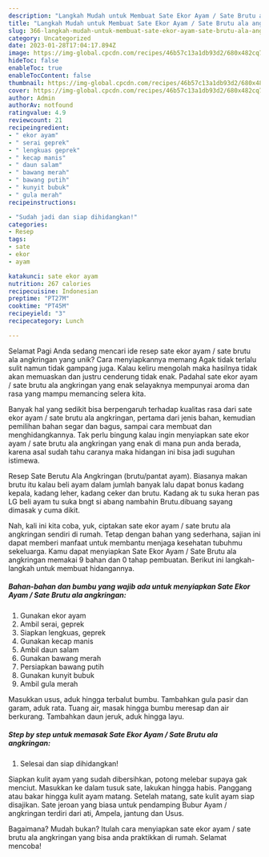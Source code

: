 ```yaml
---
description: "Langkah Mudah untuk Membuat Sate Ekor Ayam / Sate Brutu ala angkringan yang Enak, Lezat"
title: "Langkah Mudah untuk Membuat Sate Ekor Ayam / Sate Brutu ala angkringan yang Enak, Lezat"
slug: 366-langkah-mudah-untuk-membuat-sate-ekor-ayam-sate-brutu-ala-angkringan-yang-enak-lezat
category: Uncategorized
date: 2023-01-28T17:04:17.894Z
image: https://img-global.cpcdn.com/recipes/46b57c13a1db93d2/680x482cq70/sate-ekor-ayam-sate-brutu-ala-angkringan-foto-resep-utama.jpg
hideToc: false
enableToc: true
enableTocContent: false
thumbnail: https://img-global.cpcdn.com/recipes/46b57c13a1db93d2/680x482cq70/sate-ekor-ayam-sate-brutu-ala-angkringan-foto-resep-utama.jpg
cover: https://img-global.cpcdn.com/recipes/46b57c13a1db93d2/680x482cq70/sate-ekor-ayam-sate-brutu-ala-angkringan-foto-resep-utama.jpg
author: Admin
authorAv: notfound
ratingvalue: 4.9
reviewcount: 21
recipeingredient:
- " ekor ayam"
- " serai geprek"
- " lengkuas geprek"
- " kecap manis"
- " daun salam"
- " bawang merah"
- " bawang putih"
- " kunyit bubuk"
- " gula merah"
recipeinstructions:

- "Sudah jadi dan siap dihidangkan!"
categories:
- Resep
tags:
- sate
- ekor
- ayam

katakunci: sate ekor ayam 
nutrition: 267 calories
recipecuisine: Indonesian
preptime: "PT27M"
cooktime: "PT45M"
recipeyield: "3"
recipecategory: Lunch

---
```



Selamat Pagi Anda sedang mencari ide resep sate ekor ayam / sate brutu ala angkringan yang unik? Cara menyiapkannya memang Agak tidak terlalu sulit namun tidak gampang juga. Kalau keliru mengolah maka hasilnya tidak akan memuaskan dan justru cenderung tidak enak. Padahal sate ekor ayam / sate brutu ala angkringan yang enak selayaknya mempunyai aroma dan rasa yang mampu memancing selera kita.


Banyak hal yang sedikit bisa berpengaruh terhadap kualitas rasa dari sate ekor ayam / sate brutu ala angkringan, pertama dari jenis bahan, kemudian pemilihan bahan segar dan bagus, sampai cara membuat dan menghidangkannya. Tak perlu bingung kalau ingin menyiapkan sate ekor ayam / sate brutu ala angkringan yang enak di mana pun anda berada, karena asal sudah tahu caranya maka hidangan ini bisa jadi suguhan istimewa.

Resep Sate Berutu Ala Angkringan (brutu/pantat ayam). Biasanya makan brutu itu kalau beli ayam dalam jumlah banyak lalu dapat bonus kadang kepala, kadang leher, kadang ceker dan brutu. Kadang ak tu suka heran pas LG beli ayam tu suka bngt si abang nambahin Brutu.dibuang sayang dimasak y cuma dikit.


Nah, kali ini kita coba, yuk, ciptakan sate ekor ayam / sate brutu ala angkringan sendiri di rumah. Tetap dengan bahan yang sederhana, sajian ini dapat memberi manfaat untuk membantu menjaga kesehatan tubuhmu sekeluarga. Kamu dapat menyiapkan Sate Ekor Ayam / Sate Brutu ala angkringan memakai 9 bahan dan 0 tahap pembuatan. Berikut ini langkah-langkah untuk membuat hidangannya.

<!--inarticleads1-->

##### Bahan-bahan dan bumbu yang wajib ada untuk menyiapkan Sate Ekor Ayam / Sate Brutu ala angkringan:

1. Gunakan  ekor ayam
1. Ambil  serai, geprek
1. Siapkan  lengkuas, geprek
1. Gunakan  kecap manis
1. Ambil  daun salam
1. Gunakan  bawang merah
1. Persiapkan  bawang putih
1. Gunakan  kunyit bubuk
1. Ambil  gula merah


Masukkan usus, aduk hingga terbalut bumbu. Tambahkan gula pasir dan garam, aduk rata. Tuang air, masak hingga bumbu meresap dan air berkurang. Tambahkan daun jeruk, aduk hingga layu. 

<!--inarticleads2-->

##### Step by step untuk memasak Sate Ekor Ayam / Sate Brutu ala angkringan:


1. Selesai dan siap dihidangkan!

Siapkan kulit ayam yang sudah dibersihkan, potong melebar supaya gak menciut. Masukkan ke dalam tusuk sate, lakukan hingga habis. Panggang atau bakar hingga kulit ayam matang. Setelah matang, sate kulit ayam siap disajikan. Sate jeroan yang biasa untuk pendamping Bubur Ayam / angkringan terdiri dari ati, Ampela, jantung dan Usus. 

Bagaimana? Mudah bukan? Itulah cara menyiapkan sate ekor ayam / sate brutu ala angkringan yang bisa anda praktikkan di rumah. Selamat mencoba!
